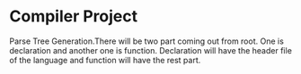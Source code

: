 # Compiler Project
 Parse Tree Generation.There will be two part coming out from root. One is declaration and another one is function. Declaration  will have the header file of the language and function will have the rest part.
